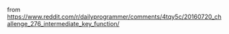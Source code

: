 from https://www.reddit.com/r/dailyprogrammer/comments/4tqy5c/20160720_challenge_276_intermediate_key_function/